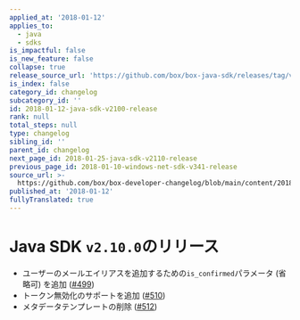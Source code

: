 ```yaml
---
applied_at: '2018-01-12'
applies_to:
  - java
  - sdks
is_impactful: false
is_new_feature: false
collapse: true
release_source_url: 'https://github.com/box/box-java-sdk/releases/tag/v2.10.0'
is_index: false
category_id: changelog
subcategory_id: ''
id: 2018-01-12-java-sdk-v2100-release
rank: null
total_steps: null
type: changelog
sibling_id: ''
parent_id: changelog
next_page_id: 2018-01-25-java-sdk-v2110-release
previous_page_id: 2018-01-10-windows-net-sdk-v341-release
source_url: >-
  https://github.com/box/box-developer-changelog/blob/main/content/2018/01-12-java-sdk-v2100-release.md
published_at: '2018-01-12'
fullyTranslated: true
---
```

# Java SDK `v2.10.0`のリリース

* ユーザーのメールエイリアスを追加するための`is_confirmed`パラメータ (省略可) を追加 ([#499](https://github.com/box/box-java-sdk/pull/499))
* トークン無効化のサポートを追加 ([#510](https://github.com/box/box-java-sdk/pull/510))
* メタデータテンプレートの削除 ([#512](https://github.com/box/box-java-sdk/pull/512))
